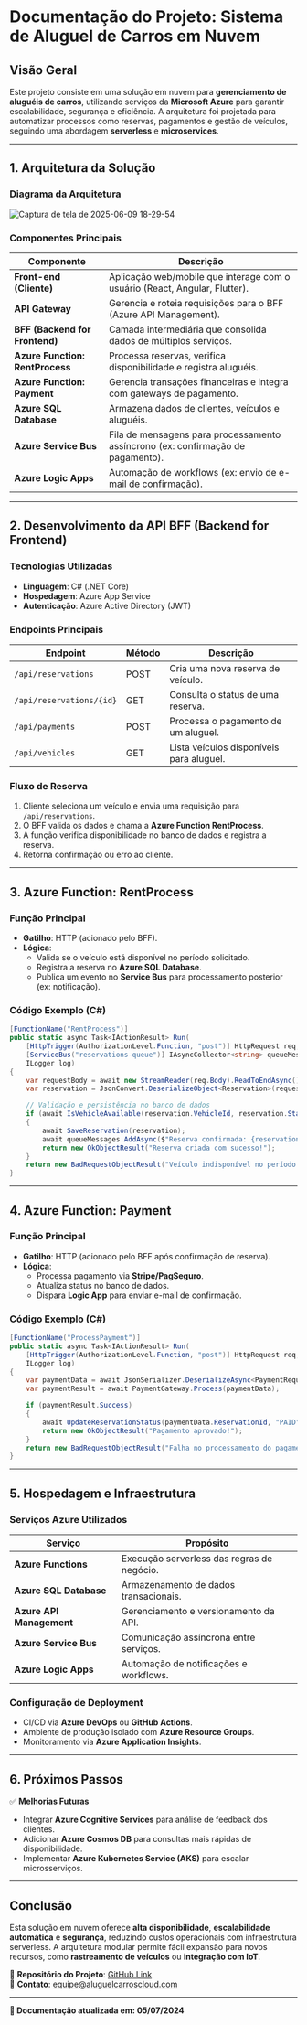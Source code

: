 # **Documentação do Projeto: Sistema de Aluguel de Carros em Nuvem**  

## **Visão Geral**  
Este projeto consiste em uma solução em nuvem para **gerenciamento de aluguéis de carros**, utilizando serviços da **Microsoft Azure** para garantir escalabilidade, segurança e eficiência. A arquitetura foi projetada para automatizar processos como reservas, pagamentos e gestão de veículos, seguindo uma abordagem **serverless** e **microservices**.  

---

## **1. Arquitetura da Solução**  

### **Diagrama da Arquitetura**  
![Captura de tela de 2025-06-09 18-29-54](https://github.com/user-attachments/assets/296fb91e-73e6-49c1-b8e9-8599e3e6f264)


### **Componentes Principais**  
| **Componente**               | **Descrição**                                                                 |
|------------------------------|-----------------------------------------------------------------------------|
| **Front-end (Cliente)**      | Aplicação web/mobile que interage com o usuário (React, Angular, Flutter). |
| **API Gateway**              | Gerencia e roteia requisições para o BFF (Azure API Management).           |
| **BFF (Backend for Frontend)** | Camada intermediária que consolida dados de múltiplos serviços.            |
| **Azure Function: RentProcess** | Processa reservas, verifica disponibilidade e registra aluguéis.          |
| **Azure Function: Payment**  | Gerencia transações financeiras e integra com gateways de pagamento.       |
| **Azure SQL Database**       | Armazena dados de clientes, veículos e aluguéis.                          |
| **Azure Service Bus**        | Fila de mensagens para processamento assíncrono (ex: confirmação de pagamento). |
| **Azure Logic Apps**         | Automação de workflows (ex: envio de e-mail de confirmação).              |

---

## **2. Desenvolvimento da API BFF (Backend for Frontend)**  

### **Tecnologias Utilizadas**  
- **Linguagem**: C# (.NET Core)  
- **Hospedagem**: Azure App Service  
- **Autenticação**: Azure Active Directory (JWT)  

### **Endpoints Principais**  
| **Endpoint**              | **Método** | **Descrição**                                |
|---------------------------|-----------|--------------------------------------------|
| `/api/reservations`       | POST      | Cria uma nova reserva de veículo.          |
| `/api/reservations/{id}`  | GET       | Consulta o status de uma reserva.          |
| `/api/payments`           | POST      | Processa o pagamento de um aluguel.        |
| `/api/vehicles`           | GET       | Lista veículos disponíveis para aluguel.   |

### **Fluxo de Reserva**  
1. Cliente seleciona um veículo e envia uma requisição para `/api/reservations`.  
2. O BFF valida os dados e chama a **Azure Function RentProcess**.  
3. A função verifica disponibilidade no banco de dados e registra a reserva.  
4. Retorna confirmação ou erro ao cliente.  

---

## **3. Azure Function: RentProcess**  

### **Função Principal**  
- **Gatilho**: HTTP (acionado pelo BFF).  
- **Lógica**:  
  - Valida se o veículo está disponível no período solicitado.  
  - Registra a reserva no **Azure SQL Database**.  
  - Publica um evento no **Service Bus** para processamento posterior (ex: notificação).  

### **Código Exemplo (C#)**  
```csharp
[FunctionName("RentProcess")]
public static async Task<IActionResult> Run(
    [HttpTrigger(AuthorizationLevel.Function, "post")] HttpRequest req,
    [ServiceBus("reservations-queue")] IAsyncCollector<string> queueMessages,
    ILogger log)
{
    var requestBody = await new StreamReader(req.Body).ReadToEndAsync();
    var reservation = JsonConvert.DeserializeObject<Reservation>(requestBody);

    // Validação e persistência no banco de dados
    if (await IsVehicleAvailable(reservation.VehicleId, reservation.StartDate, reservation.EndDate))
    {
        await SaveReservation(reservation);
        await queueMessages.AddAsync($"Reserva confirmada: {reservation.Id}");
        return new OkObjectResult("Reserva criada com sucesso!");
    }
    return new BadRequestObjectResult("Veículo indisponível no período solicitado.");
}
```

---

## **4. Azure Function: Payment**  

### **Função Principal**  
- **Gatilho**: HTTP (acionado pelo BFF após confirmação de reserva).  
- **Lógica**:  
  - Processa pagamento via **Stripe/PagSeguro**.  
  - Atualiza status no banco de dados.  
  - Dispara **Logic App** para enviar e-mail de confirmação.  

### **Código Exemplo (C#)**  
```csharp
[FunctionName("ProcessPayment")]
public static async Task<IActionResult> Run(
    [HttpTrigger(AuthorizationLevel.Function, "post")] HttpRequest req,
    ILogger log)
{
    var paymentData = await JsonSerializer.DeserializeAsync<PaymentRequest>(req.Body);
    var paymentResult = await PaymentGateway.Process(paymentData);

    if (paymentResult.Success)
    {
        await UpdateReservationStatus(paymentData.ReservationId, "PAID");
        return new OkObjectResult("Pagamento aprovado!");
    }
    return new BadRequestObjectResult("Falha no processamento do pagamento.");
}
```

---

## **5. Hospedagem e Infraestrutura**  

### **Serviços Azure Utilizados**  
| **Serviço**               | **Propósito**                                  |
|---------------------------|----------------------------------------------|
| **Azure Functions**       | Execução serverless das regras de negócio.   |
| **Azure SQL Database**    | Armazenamento de dados transacionais.        |
| **Azure API Management**  | Gerenciamento e versionamento da API.        |
| **Azure Service Bus**     | Comunicação assíncrona entre serviços.       |
| **Azure Logic Apps**      | Automação de notificações e workflows.       |

### **Configuração de Deployment**  
- CI/CD via **Azure DevOps** ou **GitHub Actions**.  
- Ambiente de produção isolado com **Azure Resource Groups**.  
- Monitoramento via **Azure Application Insights**.  

---

## **6. Próximos Passos**  
✅ **Melhorias Futuras**  
- Integrar **Azure Cognitive Services** para análise de feedback dos clientes.  
- Adicionar **Azure Cosmos DB** para consultas mais rápidas de disponibilidade.  
- Implementar **Azure Kubernetes Service (AKS)** para escalar microsserviços.  

---

## **Conclusão**  
Esta solução em nuvem oferece **alta disponibilidade**, **escalabilidade automática** e **segurança**, reduzindo custos operacionais com infraestrutura serverless. A arquitetura modular permite fácil expansão para novos recursos, como **rastreamento de veículos** ou **integração com IoT**.  

📌 **Repositório do Projeto**: [GitHub Link](#)  
📧 **Contato**: [equipe@aluguelcarroscloud.com](#)  

--- 

**🔹 Documentação atualizada em: 05/07/2024**
